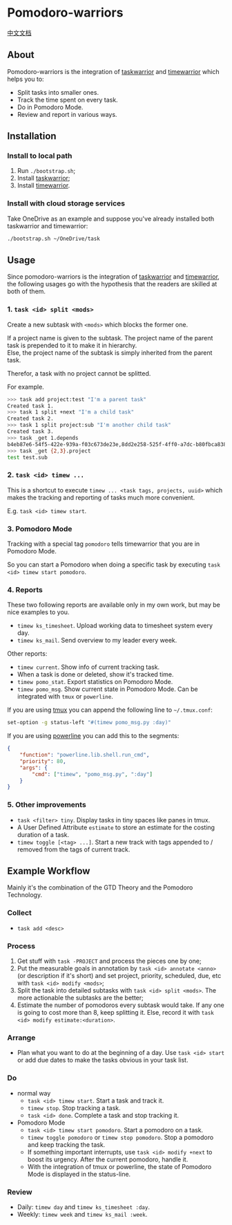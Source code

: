 # Pomodoro-warriors

[中文文档](./读我.md)

## About

Pomodoro-warriors is the integration of [taskwarrior](https://taskwarrior.org/docs/) and [timewarrior](https://taskwarrior.org/docs/timewarrior/) which helps you to:

* Split tasks into smaller ones.
* Track the time spent on every task.
* Do in Pomodoro Mode.
* Review and report in various ways.

## Installation

### Install to local path

1. Run `./bootstrap.sh`;
2. Install [taskwarrior](https://taskwarrior.org/download/);
3. Install [timewarrior](https://taskwarrior.org/docs/timewarrior/download.html).

### Install with cloud storage services

Take OneDrive as an example and suppose you've already installed both taskwarrior and timewarrior:

```bash
./bootstrap.sh ~/OneDrive/task
```

## Usage

Since pomodoro-warriors is the integration of [taskwarrior](https://taskwarrior.org/docs/) and [timewarrior](https://taskwarrior.org/docs/timewarrior/), the following usages go with the hypothesis that the readers are skilled at both of them.

### 1. `task <id> split <mods>`

Create a new subtask with `<mods>` which blocks the former one.

If a project name is given to the subtask. The project name of the parent task is prepended to it to make it in hierarchy.  
Else, the project name of the subtask is simply inherited from the parent task.

Therefor, a task with no project cannot be splitted.

For example.

```bash
>>> task add project:test "I'm a parent task"
Created task 1.
>>> task 1 split +next "I'm a child task"
Created task 2.
>>> task 1 split project:sub "I'm another child task"
Created task 3.
>>> task _get 1.depends
b4eb87e6-54f5-422e-939a-f03c673de23e,8dd2e258-525f-4ff0-a7dc-b80fbca8387c
>>> task _get {2,3}.project
test test.sub
```

### 2. `task <id> timew ...`

This is a shortcut to execute `timew ... <task tags, projects, uuid>` which makes the tracking and reporting of tasks much more convenient.

E.g. `task <id> timew start`.

### 3. Pomodoro Mode

Tracking with a special tag `pomodoro` tells timewarrior that you are in Pomodoro Mode.

So you can start a Pomodoro when doing a specific task by executing `task <id> timew start pomodoro`.

### 4. Reports

These two following reports are available only in my own work, but may be nice examples to you.

* `timew ks_timesheet`. Upload working data to timesheet system every day.
* `timew ks_mail`. Send overview to my leader every week.

Other reports:

* `timew current`. Show info of current tracking task.
* When a task is done or deleted, show it's tracked time.
* `timew pomo_stat`. Export statistics on Pomodoro Mode.
* `timew pomo_msg`. Show current state in Pomodoro Mode. Can be integrated with `tmux` or `powerline`.

If you are using [tmux](https://github.com/tmux/tmux) you can append the following line to `~/.tmux.conf`:

```bash
set-option -g status-left "#(timew pomo_msg.py :day)"
```

If you are using [powerline](https://github.com/powerline/powerline) you can add this to the segments:

```json
{
    "function": "powerline.lib.shell.run_cmd",
    "priority": 80,
    "args": {
        "cmd": ["timew", "pomo_msg.py", ":day"]
    }
}
```

### 5. Other improvements

* `task <filter> tiny`. Display tasks in tiny spaces like panes in tmux.
* A User Defined Attribute `estimate` to store an estimate for the costing duration of a task.
* `timew toggle [<tag> ...]`. Start a new track with tags appended to / removed from the tags of current track.

## Example Workflow

Mainly it's the combination of the GTD Theory and the Pomodoro Technology.

### Collect

* `task add <desc>`

### Process

1. Get stuff with `task -PROJECT` and process the pieces one by one;
2. Put the measurable goals in annotation by `task <id> annotate <anno>` (or description if it's short) and set project, priority, scheduled, due, etc with `task <id> modify <mods>`;
3. Split the task into detailed subtasks with `task <id> split <mods>`. The more actionable the subtasks are the better;
4. Estimate the number of pomodoros every subtask would take. If any one is going to cost more than 8, keep splitting it. Else, record it with `task <id> modify estimate:<duration>`.

### Arrange

* Plan what you want to do at the beginning of a day. Use `task <id> start` or add due dates to make the tasks obvious in your task list.

### Do

* normal way
    + `task <id> timew start`. Start a task and track it.
    + `timew stop`. Stop tracking a task.
    + `task <id> done`. Complete a task and stop tracking it.
* Pomodoro Mode
    + `task <id> timew start pomodoro`. Start a pomodoro on a task.
    + `timew toggle pomodoro` or `timew stop pomodoro`. Stop a pomodoro and keep tracking the task.
    + If something important interrupts, use `task <id> modify +next` to boost its urgency. After the current pomodoro, handle it.
    + With the integration of tmux or powerline, the state of Pomodoro Mode is displayed in the status-line.

### Review

* Daily: `timew day` and `timew ks_timesheet :day`.
* Weekly: `timew week` and `timew ks_mail :week`.
